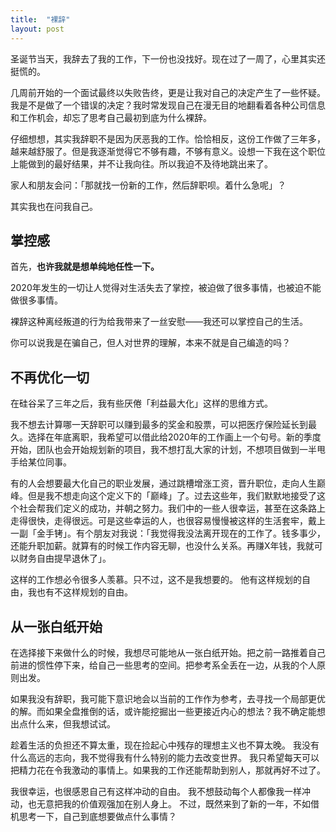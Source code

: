 ```yaml
---
title:  "裸辞"
layout: post
---
```

圣诞节当天，我辞去了我的工作，下一份也没找好。现在过了一周了，心里其实还挺慌的。

几周前开始的一个面试最终以失败告终，更是让我对自己的决定产生了一些怀疑。我是不是做了一个错误的决定？我时常发现自己在漫无目的地翻看着各种公司信息和工作机会，却忘了思考自己最初到底为什么裸辞。

仔细想想，其实我辞职不是因为厌恶我的工作。恰恰相反，这份工作做了三年多，越来越舒服了。但是我逐渐觉得它不够有趣，不够有意义。设想一下我在这个职位上能做到的最好结果，并不让我向往。所以我迫不及待地跳出来了。

家人和朋友会问：「那就找一份新的工作，然后辞职呗。着什么急呢」？

其实我也在问我自己。

## 掌控感
首先，**也许我就是想单纯地任性一下。**

2020年发生的一切让人觉得对生活失去了掌控，被迫做了很多事情，也被迫不能做很多事情。

裸辞这种离经叛道的行为给我带来了一丝安慰——我还可以掌控自己的生活。

你可以说我是在骗自己，但人对世界的理解，本来不就是自己编造的吗？

## 不再优化一切
在硅谷呆了三年之后，我有些厌倦「利益最大化」这样的思维方式。

我不想去计算哪一天辞职可以赚到最多的奖金和股票，可以把医疗保险延长到最久。选择在年底离职，我希望可以借此给2020年的工作画上一个句号。新的季度开始，团队也会开始规划新的项目，我不想打乱大家的计划，不想项目做到一半甩手给某位同事。

有的人会想要最大化自己的职业发展，通过跳槽增涨工资，晋升职位，走向人生巅峰。但是我不想走向这个定义下的「巅峰」了。过去这些年，我们默默地接受了这个社会帮我们定义的成功，并朝之努力。我们中的一些人很幸运，甚至在这条路上走得很快，走得很远。可是这些幸运的人，也很容易慢慢被这样的生活套牢，戴上一副「金手铐」。有个朋友对我说：「我觉得我没法离开现在的工作了。钱多事少，还能升职加薪。就算有的时候工作内容无聊，也没什么关系。再赚X年钱，我就可以财务自由提早退休了」。

这样的工作想必令很多人羡慕。只不过，这不是我想要的。
他有这样规划的自由，我也有不这样规划的自由。

## 从一张白纸开始
在选择接下来做什么的时候，我想尽可能地从一张白纸开始。把之前一路推着自己前进的惯性停下来，给自己一些思考的空间。把参考系全丢在一边，从我的个人原则出发。

如果我没有辞职，我可能下意识地会以当前的工作作为参考，去寻找一个局部更优的解。而如果全盘推倒的话，或许能挖掘出一些更接近内心的想法？我不确定能想出点什么来，但我想试试。

趁着生活的负担还不算太重，现在捡起心中残存的理想主义也不算太晚。
我没有什么高远的志向，我不觉得我有什么特别的能力去改变世界。
我只希望每天可以把精力花在令我激动的事情上。如果我的工作还能帮助到别人，那就再好不过了。

我很幸运，也很感恩自己有这样冲动的自由。
我不想鼓动每个人都像我一样冲动，也无意把我的价值观强加在别人身上。
不过，既然来到了新的一年，不如借机思考一下，自己到底想要做点什么事情？
